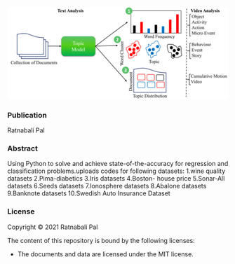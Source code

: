 ![Examples](img/topic.png)

### Publication
Ratnabali Pal

### Abstract
Using Python to solve and achieve state-of-the-accuracy for regression and classification problems.uploads codes for 
following datasets:
1.wine quality datasets
2.Pima-diabetics
3.Iris datasets
4.Boston- house price
5.Sonar-All datasets
6.Seeds datasets
7.Ionosphere datasets
8.Abalone datasets
9.Banknote datasets
10.Swedish Auto Insurance Dataset

### License

Copyright © 2021 Ratnabali Pal

The content of this repository is bound by the following licenses:

- The documents and data are licensed under the MIT license.
